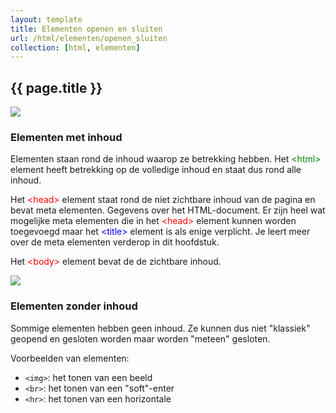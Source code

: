 ```yaml
---
layout: template
title: Elementen openen en sluiten
url: /html/elementen/openen_sluiten
collection: [html, elementen]
---
```


## {{ page.title }}

<img src="{{ '/html/elementen/images/html.png' | relative_url}}" />

### Elementen met inhoud

Elementen staan rond de inhoud waarop ze betrekking hebben. Het <span style="color: green">&lt;html&gt;</span> element heeft betrekking op de volledige inhoud en staat dus rond alle inhoud.

Het <span style="color: red">&lt;head&gt;</span> element staat rond de niet zichtbare inhoud van de pagina en bevat meta elementen. Gegevens over het HTML-document. Er zijn heel wat mogelijke meta elementen die in het <span style="color: red">&lt;head&gt;</span> element kunnen worden toegevoegd maar het <span style="color: blue">&lt;title&gt;</span> element is als enige verplicht. Je leert meer over de meta elementen verderop in dit hoofdstuk.

Het <span style="color: red">&lt;body&gt;</span> element bevat de de zichtbare inhoud.

<img src="{{ '/html/elementen/images/html_zichtbaar.png' | relative_url}}" />

### Elementen zonder inhoud

Sommige elementen hebben geen inhoud. Ze kunnen dus niet "klassiek" geopend en gesloten worden maar worden "meteen" gesloten.

Voorbeelden van elementen:
<ul>
    <li><code>&lt;img&gt;</code>: het tonen van een beeld</li>
    <li><code>&lt;br&gt;</code>: het tonen van een "soft"-enter</li>
    <li><code>&lt;hr&gt;</code>: het tonen van een horizontale</li>
</ul> 